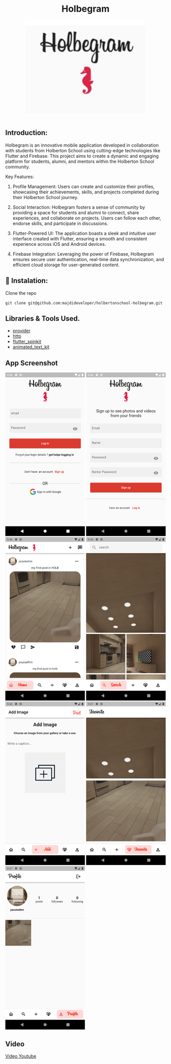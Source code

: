


  
  <center><h1>Holbegram</h1>
  <img src="assets/screenshot/holbegram.png" >
  </center>
  
  

   




<br />
<!-- Introduction-->



## Introduction:
Holbegram is an innovative mobile application developed in collaboration with students from Holberton School using cutting-edge technologies like Flutter and Firebase. This project aims to create a dynamic and engaging platform for students, alumni, and mentors within the Holberton School community.

Key Features:

1) Profile Management: Users can create and customize their profiles, showcasing their achievements, skills, and projects completed during their Holberton School journey.

2) Social Interaction: Holbegram fosters a sense of community by providing a space for students and alumni to connect, share experiences, and collaborate on projects. Users can follow each other, endorse skills, and participate in discussions.

3) Flutter-Powered UI: The application boasts a sleek and intuitive user interface created with Flutter, ensuring a smooth and consistent experience across iOS and Android devices.

4) Firebase Integration: Leveraging the power of Firebase, Holbegram ensures secure user authentication, real-time data synchronization, and efficient cloud storage for user-generated content.






## :wrench: Instalation:
Clone the repo
```
git clone git@github.com:majdideveloper/holbertonschool-holbegram.git
```

## Libraries & Tools Used.
- [provider](https://pub.dev/packages/provider/install)
- [http](https://pub.dev/packages/http)
- [flutter_spinkit](https://pub.dev/packages/flutter_spinkit)
- [animated_text_kit](https://pub.dev/packages/animated_text_kit)



## App Screenshot


<img src="assets/screenshot/screenshot1.png" width="250">
<img src="assets/screenshot/screenshot2.png" width="250">
<img src="assets/screenshot/screenshot3.png" width="250">
<img src="assets/screenshot/screenshot4.png" width="250">
<img src="assets/screenshot/screenshot5.png" width="250">
<img src="assets/screenshot/screenshot6.png" width="250">
<img src="assets/screenshot/screenshot7.png" width="250">


## Video
[Video Youtube](https://youtu.be/visuSUWA7B0)

